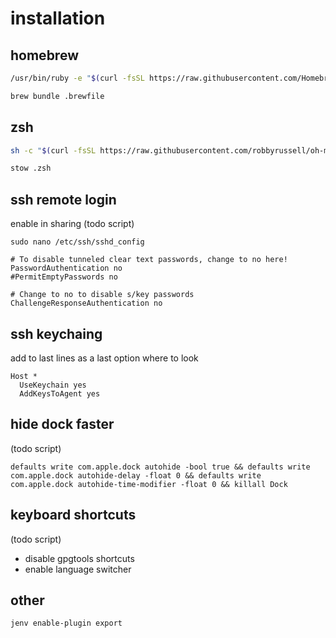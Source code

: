 # installation

## homebrew

```bash
/usr/bin/ruby -e "$(curl -fsSL https://raw.githubusercontent.com/Homebrew/install/master/install)"

brew bundle .brewfile
```

## zsh

```bash
sh -c "$(curl -fsSL https://raw.githubusercontent.com/robbyrussell/oh-my-zsh/master/tools/install.sh)"

stow .zsh
```

## ssh remote login

enable in sharing (todo script)

`sudo nano /etc/ssh/sshd_config`

```
# To disable tunneled clear text passwords, change to no here!
PasswordAuthentication no
#PermitEmptyPasswords no

# Change to no to disable s/key passwords
ChallengeResponseAuthentication no
```

## ssh keychaing

add to last lines as a last option where to look

```
Host *
  UseKeychain yes
  AddKeysToAgent yes
```

## hide dock faster

(todo script)

```
defaults write com.apple.dock autohide -bool true && defaults write com.apple.dock autohide-delay -float 0 && defaults write com.apple.dock autohide-time-modifier -float 0 && killall Dock
```

## keyboard shortcuts

(todo script)

- disable gpgtools shortcuts
- enable language switcher

## other

`jenv enable-plugin export`
